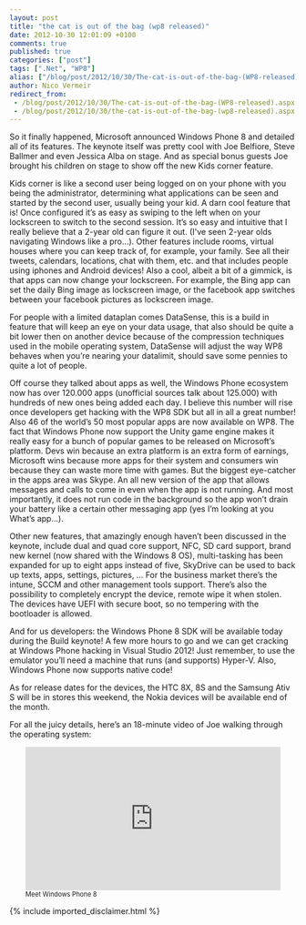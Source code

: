 ```yaml
---
layout: post
title: "the cat is out of the bag (wp8 released)"
date: 2012-10-30 12:01:09 +0100
comments: true
published: true
categories: ["post"]
tags: [".Net", "WP8"]
alias: ["/blog/post/2012/10/30/The-cat-is-out-of-the-bag-(WP8-released).aspx", "/blog/post/2012/10/30/the-cat-is-out-of-the-bag-(wp8-released).aspx"]
author: Nico Vermeir
redirect_from:
 - /blog/post/2012/10/30/The-cat-is-out-of-the-bag-(WP8-released).aspx
 - /blog/post/2012/10/30/the-cat-is-out-of-the-bag-(wp8-released).aspx
---
```

<p>So it finally happened, Microsoft announced Windows Phone 8 and detailed all of its features. The keynote itself was pretty cool with Joe Belfiore, Steve Ballmer and even Jessica Alba on stage. And as special bonus guests Joe brought his children on stage to show off the new Kids corner feature.</p>  <p>Kids corner is like a second user being logged on on your phone with you being the administrator, determining what applications can be seen and started by the second user, usually being your kid. A darn cool feature that is! Once configured it’s as easy as swiping to the left when on your lockscreen to switch to the second session. It’s so easy and intuitive that I really believe that a 2-year old can figure it out. (I've seen 2-year olds navigating Windows like a pro…). Other features include rooms, virtual houses where you can keep track of, for example, your family. See all their tweets, calendars, locations, chat with them, etc. and that includes people using iphones and Android devices! Also a cool, albeit a bit of a gimmick, is that apps can now change your lockscreen. For example, the Bing app can set the daily Bing image as lockscreen image, or the facebook app switches between your facebook pictures as lockscreen image.</p>  <p>For people with a limited dataplan comes DataSense, this is a build in feature that will keep an eye on your data usage, that also should be quite a bit lower then on another device because of the compression techniques used in the mobile operating system, DataSense will adjust the way WP8 behaves when you’re nearing your datalimit, should save some pennies to quite a lot of people.</p>  <p>Off course they talked about apps as well, the Windows Phone ecosystem now has over 120.000 apps (unofficial sources talk about 125.000) with hundreds of new ones being added each day. I believe this number will rise once developers get hacking with the WP8 SDK but all in all a great number! Also 46 of the world’s 50 most popular apps are now available on WP8. The fact that Windows Phone now support the Unity game engine makes it really easy for a bunch of popular games to be released on Microsoft’s platform. Devs win because an extra platform is an extra form of earnings, Microsoft wins because more apps for their system and consumers win because they can waste more time with games. But the biggest eye-catcher in the apps area was Skype. An all new version of the app that allows messages and calls to come in even when the app is not running. And most importantly, it does not run code in the background so the app won’t drain your battery like a certain other messaging app (yes I’m looking at you What’s app…).</p>  <p>Other new features, that amazingly enough haven’t been discussed in the keynote, include dual and quad core support, NFC, SD card support, brand new kernel (now shared with the Windows 8 OS), multi-tasking has been expanded for up to eight apps instead of five, SkyDrive can be used to back up texts, apps, settings, pictures, … For the business market there’s the intune, SCCM and other management tools support. There’s also the possibility to completely encrypt the device, remote wipe it when stolen. The devices have UEFI with secure boot, so no tempering with the bootloader is allowed.</p>  <p>And for us developers: the Windows Phone 8 SDK will be available today during the Build keynote! A few more hours to go and we can get cracking at Windows Phone hacking in Visual Studio 2012! Just remember, to use the emulator you’ll need a machine that runs (and supports) Hyper-V. Also, Windows Phone now supports native code!</p>  <p>As for release dates for the devices, the HTC 8X, 8S and the Samsung Ativ S will be in stores this weekend, the Nokia devices will be available end of the month. </p>  <p>For all the juicy details, here’s an 18-minute video of Joe walking through the operating system: </p>  <div style="padding-bottom: 0px; padding-left: 0px; width: 448px; padding-right: 0px; display: block; float: none; margin-left: auto; margin-right: auto; padding-top: 0px" id="scid:5737277B-5D6D-4f48-ABFC-DD9C333F4C5D:b53a0af4-799f-4412-a1d8-0a68dfb8a7a6" class="wlWriterEditableSmartContent"><div><object width="448" height="252"><param name="movie" value="http://www.youtube.com/v/SQZEkXCE_fY?hl=en&amp;hd=1"></param><embed src="http://www.youtube.com/v/SQZEkXCE_fY?hl=en&amp;hd=1" type="application/x-shockwave-flash" width="448" height="252"></embed></object></div><div style="width:448px;clear:both;font-size:.8em">Meet Windows Phone 8</div></div>
{% include imported_disclaimer.html %}
